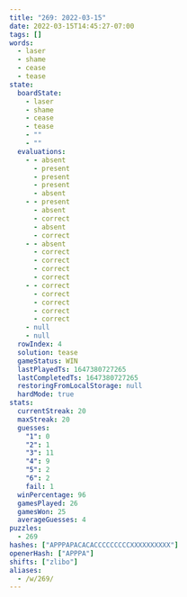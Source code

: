 ```yaml
---
title: "269: 2022-03-15"
date: 2022-03-15T14:45:27-07:00
tags: []
words:
  - laser
  - shame
  - cease
  - tease
state:
  boardState:
    - laser
    - shame
    - cease
    - tease
    - ""
    - ""
  evaluations:
    - - absent
      - present
      - present
      - present
      - absent
    - - present
      - absent
      - correct
      - absent
      - correct
    - - absent
      - correct
      - correct
      - correct
      - correct
    - - correct
      - correct
      - correct
      - correct
      - correct
    - null
    - null
  rowIndex: 4
  solution: tease
  gameStatus: WIN
  lastPlayedTs: 1647380727265
  lastCompletedTs: 1647380727265
  restoringFromLocalStorage: null
  hardMode: true
stats:
  currentStreak: 20
  maxStreak: 20
  guesses:
    "1": 0
    "2": 1
    "3": 11
    "4": 9
    "5": 2
    "6": 2
    fail: 1
  winPercentage: 96
  gamesPlayed: 26
  gamesWon: 25
  averageGuesses: 4
puzzles:
  - 269
hashes: ["APPPAPACACACCCCCCCCCXXXXXXXXXX"]
openerHash: ["APPPA"]
shifts: ["zlibo"]
aliases:
  - /w/269/
---
```

<!-- more -->
